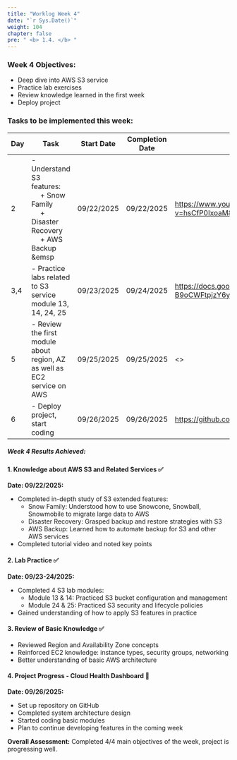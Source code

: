 ```yaml
---
title: "Worklog Week 4"
date: "`r Sys.Date()`"
weight: 104
chapter: false
pre: " <b> 1.4. </b> "
---
```


### Week 4 Objectives:

* Deep dive into AWS S3 service
* Practice lab exercises
* Review knowledge learned in the first week
* Deploy project

### Tasks to be implemented this week:
| Day | Task                                                                                                                     | Start Date | Completion Date | Reference Documents                            |
|-----|--------------------------------------------------------------------------------------------------------------------------|------------|-----------------|------------------------------------------------|
| 2   | - Understand S3 features:  <br>&emsp; + Snow Family <br>&emsp; + Disaster Recovery <br>&emsp; + AWS Backup <br>&emsp <br> | 09/22/2025 | 09/22/2025      |<https://www.youtube.com/watch?v=hsCfP0IxoaM&list=PLahN4TLWtox2a3vElknwzU_urND8hLn1i&index=103> |
| 3,4 | - Practice labs related to S3 service module 13, 14, 24, 25                                                              | 09/23/2025 | 09/24/2025      | <https://docs.google.com/document/d/1kMaKUoLZ3qswxatOHh-npjqK-B9oCWFtpjzY6yKwfsI/edit?usp=sharing/> |
| 5   | - Review the first module about region, AZ as well as EC2 service on AWS                                                 | 09/25/2025 | 09/25/2025      | <> |
| 6   | - Deploy project, start coding                                                                                            | 09/26/2025 | 09/26/2025      | <https://github.com/Unvianpetronas/Cloud_health_dashboard> |



##### Week 4 Results Achieved:

#### 1. Knowledge about AWS S3 and Related Services ✅
**Date: 09/22/2025:**
- Completed in-depth study of S3 extended features:
  - Snow Family: Understood how to use Snowcone, Snowball, Snowmobile to migrate large data to AWS
  - Disaster Recovery: Grasped backup and restore strategies with S3
  - AWS Backup: Learned how to automate backup for S3 and other AWS services
- Completed tutorial video and noted key points

#### 2. Lab Practice ✅
**Date: 09/23-24/2025:**
- Completed 4 S3 lab modules:
  - Module 13 & 14: Practiced S3 bucket configuration and management
  - Module 24 & 25: Practiced S3 security and lifecycle policies
- Gained understanding of how to apply S3 features in practice

#### 3. Review of Basic Knowledge ✅
- Reviewed Region and Availability Zone concepts
- Reinforced EC2 knowledge: instance types, security groups, networking
- Better understanding of basic AWS architecture

#### 4. Project Progress - Cloud Health Dashboard 🚧
**Date: 09/26/2025:**
- Set up repository on GitHub
- Completed system architecture design
- Started coding basic modules
- Plan to continue developing features in the coming week

**Overall Assessment:** Completed 4/4 main objectives of the week, project is progressing well.